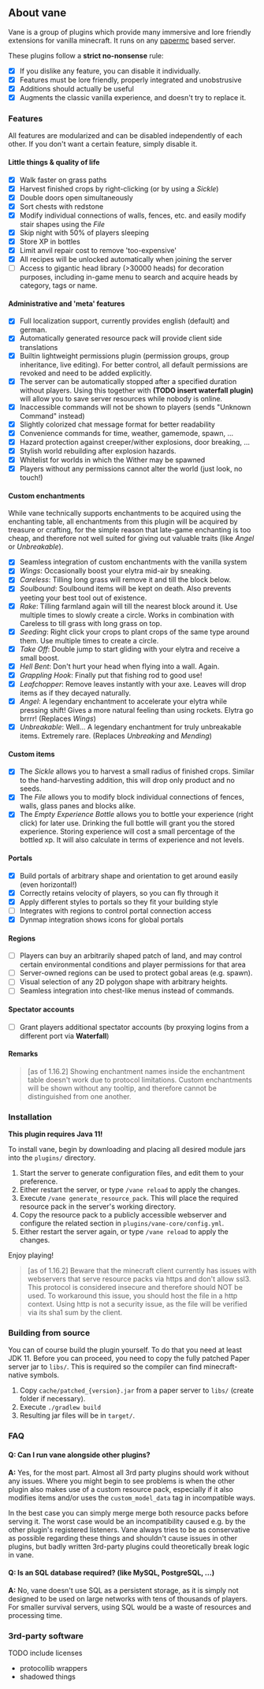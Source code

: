## About vane

Vane is a group of plugins which provide many
immersive and lore friendly extensions for vanilla minecraft.
It runs on any [papermc](https://papermc.io) based server.

These plugins follow a **strict no-nonsense** rule:
- [x] If you dislike any feature, you can disable it individually.
- [x] Features must be lore friendly, properly integrated and unobstrusive
- [x] Additions should actually be useful
- [x] Augments the classic vanilla experience, and doesn't try to replace it.

### Features

All features are modularized and can be disabled independently of each other.
If you don't want a certain feature, simply disable it.

#### Little things & quality of life

- [x] Walk faster on grass paths
- [x] Harvest finished crops by right-clicking (or by using a *Sickle*)
- [x] Double doors open simultaneously
- [x] Sort chests with redstone
- [x] Modify individual connections of walls, fences, etc. and easily modify stair shapes using the *File*
- [x] Skip night with 50% of players sleeping
- [x] Store XP in bottles
- [x] Limit anvil repair cost to remove 'too-expensive'
- [x] All recipes will be unlocked automatically when joining the server
- [ ] Access to gigantic head library (>30000 heads) for decoration purposes, including in-game menu to search and acquire heads by category, tags or name.

#### Administrative and 'meta' features

- [x] Full localization support, currently provides english (default) and german.
- [x] Automatically generated resource pack will provide client side translations
- [x] Builtin lightweight permissions plugin (permission groups, group inheritance, live editing).
      For better control, all default permissions are revoked and need to be added explicitly.
- [x] The server can be automatically stopped after a specified duration without players. Using this together with **(TODO insert waterfall plugin)** will allow you to save server resources while nobody is online.
- [x] Inaccessible commands will not be shown to players (sends "Unknown Command" instead)
- [x] Slightly colorized chat message format for better readability
- [x] Convenience commands for time, weather, gamemode, spawn, ...
- [x] Hazard protection against creeper/wither explosions, door breaking, ...
- [x] Stylish world rebuilding after explosion hazards.
- [x] Whitelist for worlds in which the Wither may be spawned
- [x] Players without any permissions cannot alter the world (just look, no touch!)

#### Custom enchantments

While vane technically supports enchantments to be acquired using the enchanting table,
all enchantments from this plugin will be acquired by treasure or crafting,
for the simple reason that late-game enchanting is too cheap,
and therefore not well suited for giving out valuable traits (like *Angel* or *Unbreakable*).

- [x] Seamless integration of custom enchantments with the vanilla system
- [x] *Wings*: Occasionally boost your elytra mid-air by sneaking.
- [x] *Careless*: Tilling long grass will remove it and till the block below.
- [x] *Soulbound*: Soulbound items will be kept on death. Also prevents yeeting your best tool out of existence.
- [x] *Rake*: Tilling farmland again will till the nearest block around it. Use multiple times to slowly create a circle. Works in combination with Careless to till grass with long grass on top.
- [x] *Seeding*: Right click your crops to plant crops of the same type around them. Use multiple times to create a circle.
- [x] *Take Off*: Double jump to start gliding with your elytra and receive a small boost.
- [x] *Hell Bent*: Don't hurt your head when flying into a wall. Again.
- [x] *Grappling Hook*: Finally put that fishing rod to good use!
- [x] *Leafchopper*: Remove leaves instantly with your axe. Leaves will drop items as if they decayed naturally.
- [x] *Angel*: A legendary enchantment to accelerate your elytra while pressing shift! Gives a more natural feeling than using rockets. Elytra go brrrr! (Replaces *Wings*)
- [x] *Unbreakable*: Well... A legendary enchantment for truly unbreakable items. Extremely rare. (Replaces *Unbreaking* and *Mending*)

#### Custom items

- [x] The *Sickle* allows you to harvest a small radius of finished crops. Similar to the hand-harvesting addition, this will drop only product and no seeds.
- [x] The *File* allows you to modify block individual connections of fences, walls, glass panes and blocks alike.
- [x] The *Empty Experience Bottle* allows you to bottle your experience (right click) for later use. Drinking the full bottle will grant you the stored experience.
      Storing experience will cost a small percentage of the bottled xp. It will also calculate in terms of experience and not levels.

#### Portals

- [x] Build portals of arbitrary shape and orientation to get around easily (even horizontal!)
- [x] Correctly retains velocity of players, so you can fly through it
- [x] Apply different styles to portals so they fit your building style
- [ ] Integrates with regions to control portal connection access
- [x] Dynmap integration shows icons for global portals

#### Regions

- [ ] Players can buy an arbitrarily shaped patch of land, and may control certain environmental conditions and player permissions for that area
- [ ] Server-owned regions can be used to protect gobal areas (e.g. spawn).
- [ ] Visual selection of any 2D polygon shape with arbitrary heights.
- [ ] Seamless integration into chest-like menus instead of commands.

#### Spectator accounts

- [ ] Grant players additional spectator accounts (by proxying logins from a different port via **Waterfall**)

#### Remarks

> [as of 1.16.2] Showing enchantment names inside the enchantment table doesn't work due to protocol limitations. Custom enchantments will be shown without any tooltip, and therefore cannot be distinguished from one another.

### Installation

**This plugin requires Java 11!**

To install vane, begin by downloading and placing all desired module jars into the `plugins/` directory.

1. Start the server to generate configuration files, and edit them to your preference.
2. Either restart the server, or type `/vane reload` to apply the changes.
3. Execute `/vane generate_resource_pack`. This will place the required resource pack in the server's working directory.
4. Copy the resource pack to a publicly accessible webserver and configure the related section in `plugins/vane-core/config.yml`.
5. Either restart the server again, or type `/vane reload` to apply the changes.

Enjoy playing!

> [as of 1.16.2] Beware that the minecraft client currently has issues with webservers that serve resource packs via https and don't allow ssl3.
> This protocol is considered insecure and therefore should NOT be used. To workaround this issue, you should host the file in a http context.
> Using http is not a security issue, as the file will be verified via its sha1 sum by the client.

### Building from source

You can of course build the plugin yourself. To do that you need at least JDK 11.
Before you can proceed, you need to copy the fully patched Paper server jar
to `libs/`. This is required so the compiler can find minecraft-native symbols.

1. Copy `cache/patched_{version}.jar` from a paper server to `libs/` (create folder if necessary).
2. Execute `./gradlew build`
3. Resulting jar files will be in `target/`.

### FAQ

#### Q: Can I run vane alongside other plugins?

**A:** Yes, for the most part. Almost all 3rd party plugins should work without any issues. Where you might begin
to see problems is when the other plugin also makes use of a custom resource pack,
especially if it also modifies items and/or uses the `custom_model_data` tag in incompatible ways.

In the best case you can simply merge merge both resource packs before serving it.
The worst case would be an incompatibility caused e.g. by the other plugin's registered listeners.
Vane always tries to be as conservative as possible regarding these things and shouldn't cause
issues in other plugins, but badly written 3rd-party plugins could theoretically break logic in vane.

#### Q: Is an SQL database required? (like MySQL, PostgreSQL, ...)

**A:** No, vane doesn't use SQL as a persistent storage, as it is simply not
designed to be used on large networks with tens of thousands of players.
For smaller survival servers, using SQL would be a waste of resources and processing time.

### 3rd-party software

TODO include licenses
- protocollib wrappers
- shadowed things
